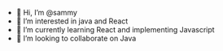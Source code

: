 - 👋 Hi, I’m @sammy
- 👀 I’m interested in java and React
- 🌱 I’m currently learning React and implementing Javascript
- 💞️ I’m looking to collaborate on Java

<!---
sammygojs/sammygojs is a ✨ special ✨ repository because its `README.md` (this file) appears on your GitHub profile.
You can click the Preview link to take a look at your changes.
--->
